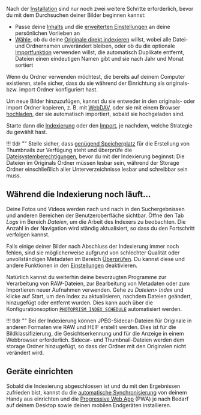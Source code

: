 
Nach der [Installation](https://docs.photoprism.app/getting-started/) sind nur noch zwei weitere Schritte erforderlich,
bevor du mit dem Durchsuchen deiner Bilder beginnen kannst:

- Passe deine [Inhalts](./settings/library.md) und die [erweiterten Einstellungen](./settings/advanced.md) an deine persönlichen Vorlieben an
- [Wähle](./library/import-vs-index.md), ob du deine [Originale direkt indexieren](./library/indexing.md) willst, wobei alle Datei- und Ordnernamen unverändert bleiben,
  oder ob du die optionale [Importfunktion](./library/import.md) verwenden willst, die automatisch Duplikate entfernt,
  Dateien einen eindeutigen Namen gibt und sie nach Jahr und Monat sortiert

Wenn du Ordner verwenden möchtest, die bereits auf deinem Computer existieren, stelle sicher, dass du sie während der Einrichtung als originals- bzw. import Ordner konfiguriert hast.

Um neue Bilder hinzuzufügen, kannst du sie entweder in den originals- oder import Ordner kopieren, z. B. mit [WebDAV](./sync/webdav.md), oder sie mit einem Browser [hochladen](./library/upload.md), der sie automatisch importiert, sobald sie hochgeladen sind.

Starte dann die [Indexierung](library/indexing.md) oder den [Import](library/import.md), je nachdem, welche Strategie du gewählt hast.

!!! tldr ""
    Stelle sicher, dass [genügend Speicherplatz](https://docs.photoprism.app/getting-started/troubleshooting/docker/#disk-space) für die Erstellung von Thumbnails zur Verfügung steht und überprüfe die [Dateisystemberechtigungen](https://docs.photoprism.app/getting-started/troubleshooting/docker/#file-permissions),
    bevor du mit der Indexierung beginnst: Die Dateien im Originals Ordner müssen lesbar sein, während der Storage Ordner einschließlich
    aller Unterverzeichnisse lesbar und schreibbar sein muss.

## Während die Indexierung noch läuft...

Deine Fotos und Videos werden nach und nach in den Suchergebnissen und anderen Bereichen der Benutzeroberfläche sichtbar.
Öffne den Tab *Logs* im Bereich *Dateien*, um die Arbeit des Indexers zu beobachten.
Die Anzahl in der Navigation wird ständig aktualisiert, so dass du den Fortschritt verfolgen kannst.

Falls einige deiner Bilder nach Abschluss der Indexierung immer noch fehlen, sind sie möglicherweise aufgrund von schlechter Qualität oder unvollständigen Metadaten im Bereich [Überprüfen](./organize/review.md).
Du kannst diese und andere Funktionen in den [Einstellungen](./settings/library.md) deaktivieren.

Natürlich kannst du weiterhin deine bevorzugten Programme zur Verarbeitung von RAW-Dateien, zur Bearbeitung von Metadaten oder zum Importieren neuer Aufnahmen verwenden.
Gehe zu *Dateien> Index* und klicke auf Start, um den Index zu aktualisieren, nachdem Dateien geändert, hinzugefügt oder entfernt wurden.
Dies kann auch über die Konfigurationsoption [`PHOTOPRISM_INDEX_SCHEDULE`](https://docs.photoprism.app/getting-started/config-options/#indexing) automatisiert werden.

!!! tldr ""
    Bei der Indexierung können JPEG-Sidecar-Dateien für Originale in anderen Formaten wie RAW und HEIF erstellt werden. Dies ist für die Bildklassifizierung, die Gesichtserkennung und für die Anzeige in einem Webbrowser erforderlich.
    Sidecar- und Thumbnail-Dateien werden dem storage Ordner hinzugefügt, so dass der Ordner mit den Originalen nicht verändert wird.

## Geräte einrichten
Sobald die Indexierung abgeschlossen ist und du mit den Ergebnissen zufrieden bist, kannst du die [automatische Synchronisierung](./sync/sync-phone.md) von deinem Handy aus einrichten und die [Progressive Web App](./pwa.md) (PWA) je nach Bedarf auf deinem Desktop sowie deinen mobilen Endgeräten installieren.
